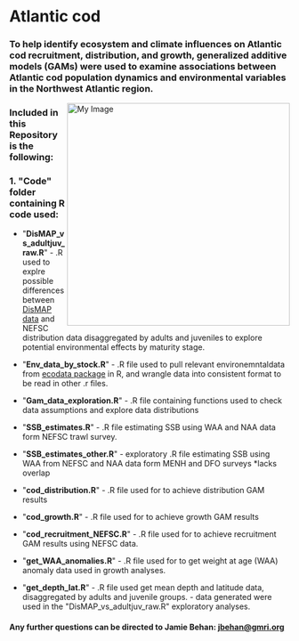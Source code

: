 # Atlantic cod

### To help identify ecosystem and climate influences on Atlantic cod recruitment, distribution, and growth, generalized additive models (GAMs) were used to examine associations between Atlantic cod population dynamics and environmental variables in the Northwest Atlantic region.
 
  <img align="right" src="https://user-images.githubusercontent.com/62613926/204621895-f4fc80a1-f34e-457e-b190-145c6ac58f18.png" width="400" alt="My Image">

### **Included in this Repository is the following:**

###   **1. "Code" folder containing R code used:**
  
- "**DisMAP_vs_adultjuv_raw.R**" - .R used to explre possible differences between [DisMAP data](https://apps-st.fisheries.noaa.gov/dismap/DisMAP.html) and NEFSC distribution data disaggregated by adults and juveniles to explore potential environmental effects by maturity stage.
        
- "**Env_data_by_stock.R**" - .R file used to pull relevant environemntaldata from [ecodata package](https://github.com/NOAA-EDAB/ecodata) in R, and wrangle data into consistent format to be read in other .r files.

- "**Gam_data_exploration.R**" - .R file containing functions used to check data assumptions and explore data distributions

- "**SSB_estimates.R**" - .R file estimating SSB using WAA and NAA data form NEFSC trawl survey.

- "**SSB_estimates_other.R**" - exploratory .R file estimating SSB using WAA from NEFSC and NAA data form MENH and DFO surveys *lacks overlap

- "**cod_distribution.R**" - .R file used for to achieve distribution GAM results

- "**cod_growth.R**" - .R file used for to achieve growth GAM results

- "**cod_recruitment_NEFSC.R**" - .R file used for to achieve recruitment GAM results using NEFSC data.

- "**get_WAA_anomalies.R**" - .R file used for to get weight at age (WAA) anomaly data used in growth analyses.

- "**get_depth_lat.R**" - .R file used get mean depth and latitude data, disaggregated by adults and juvenile groups.
      - data generated were used in the "DisMAP_vs_adultjuv_raw.R" exploratory analyses.

#### Any further questions can be directed to Jamie Behan: jbehan@gmri.org

